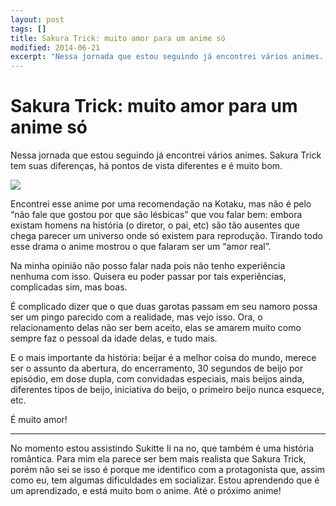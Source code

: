 ```yaml
---
layout: post
tags: []
title: Sakura Trick: muito amor para um anime só
modified: 2014-06-21
excerpt: "Nessa jornada que estou seguindo já encontrei vários animes. Sakura Trick tem suas diferenças, há pontos de vista diferentes e é muito bom."
---
```


Sakura Trick: muito amor para um anime só
=========================================

Nessa jornada que estou seguindo já encontrei vários animes. Sakura
Trick tem suas diferenças, há pontos de vista diferentes e é muito bom.

![](http://33.media.tumblr.com/dafdf0fd257972192fb35524cf4ebc8a/tumblr_inline_n7ho799btM1qju32f.png)

Encontrei esse anime por uma recomendação na Kotaku, mas não é pelo “não
fale que gostou por que são lésbicas” que vou falar bem: embora existam
homens na história (o diretor, o pai, etc) são tão ausentes que chega
parecer um universo onde só existem para reprodução. Tirando todo esse
drama o anime mostrou o que falaram ser um “amor real”.

Na minha opinião não posso falar nada pois não tenho experiência nenhuma
com isso. Quisera eu poder passar por tais experiências, complicadas
sim, mas boas.

É complicado dizer que o que duas garotas passam em seu namoro possa ser
um pingo parecido com a realidade, mas vejo isso. Ora, o relacionamento
delas não ser bem aceito, elas se amarem muito como sempre faz o pessoal
da idade delas, e tudo mais.

E o mais importante da história: beijar é a melhor coisa do mundo,
merece ser o assunto da abertura, do encerramento, 30 segundos de beijo
por episódio, em dose dupla, com convidadas especiais, mais beijos
ainda, diferentes tipos de beijo, iniciativa do beijo, o primeiro beijo
nunca esquece, etc.

É muito amor!

------------------------------------------------------------------------

No momento estou assistindo Sukitte Ii na no, que também é uma história
romântica. Para mim ela parece ser bem mais realista que Sakura Trick,
porém não sei se isso é porque me identifico com a protagonista que,
assim como eu, tem algumas dificuldades em socializar. Estou aprendendo
que é um aprendizado, e está muito bom o anime. Até o próximo anime!

